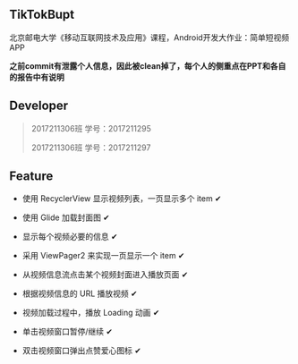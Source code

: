 ## TikTokBupt

北京邮电大学《移动互联网技术及应用》课程，Android开发大作业：简单短视频APP

**之前commit有泄露个人信息，因此被clean掉了，每个人的侧重点在PPT和各自的报告中有说明**



## Developer

> 2017211306班 	学号：2017211295
>
> 2017211306班 	学号：2017211297



## Feature

- 使用 RecyclerView 显示视频列表，一页显示多个 item ✔ 

- 使用 Glide 加载封面图 ✔

-  显示每个视频必要的信息 ✔ 

-  采用 ViewPager2 来实现一页显示一个 item ✔ 
- 从视频信息流点击某个视频封面进入播放页面 ✔ 
- 根据视频信息的 URL 播放视频 ✔ 
- 视频加载过程中，播放 Loading 动画 ✔ 
- 单击视频窗口暂停/继续 ✔ 
- 双击视频窗口弹出点赞爱心图标 ✔ 



